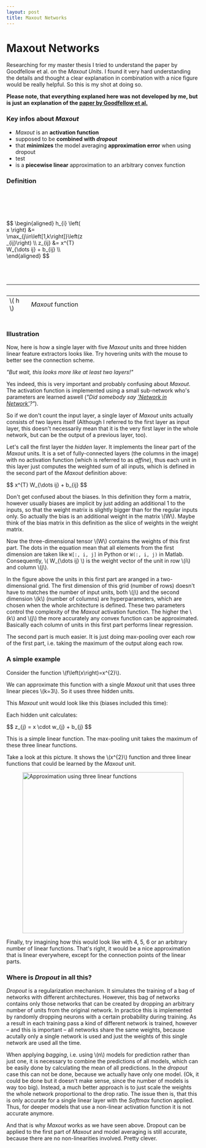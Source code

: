 ```yaml
---
layout: post
title: Maxout Networks
---
```


# Maxout Networks

Researching for my master thesis I tried to understand the paper by Goodfellow 
et al. on the *Maxout Units*. I found it very hard understanding the details
and thought a clear explanation in combination with a nice figure would be 
really helpful. So this is my shot at doing so.

__Please note, that everything explaned here was not developed by me, but is
just an explanation of the [paper by Goodfellow et al.](http://arxiv.org/abs/1302.4389)__

### Key infos about *Maxout*

- *Maxout* is an __activation function__  
- supposed to be __combined with *dropout*__  
- that <b>minimizes</b> the model averaging __approximation error__ when using dropout  
- test
- is a __piecewise linear__ approximation to an arbitrary convex function

### Definition

<div style="padding: 5% 0;">
  <div style="float: left; width: 40%; padding: 10% 0">
    $$
    \begin{aligned}
    h_{i} \left( x \right) &= \max_{j\in\left[1,k\right]}\left(z_{ij}\right) \\
    z_{ij} &= x^{T} W_{\dots ij} + b_{ij} \\
    \end{aligned}
    $$
  </div>

  <table style="float: left; height: 5em">
    <thead>
    <tr>
      <th>&nbsp;</th>
      <th>&nbsp;</th>
    </tr>
    </thead>
    <tbody>
      <tr><td>\( h \)</td><td><em>Maxout</em> function</td></tr>
      <tr><td>\( x \)</td><td>Input (\(\in \mathbb{R}^{d}\))</td></tr>
      <tr><td>\( W \)</td><td>4D tensor of learned weights (\(\in \mathbb{R}^{d\times m \times k}\))</td></tr>
      <tr><td>\( d \)</td><td>Number of input units (length of x)</td></tr>
      <tr><td>\( m \)</td><td>Number of units in each linear feature extractor (complexity)</td></tr>
      <tr><td>\( k \)</td><td>Number of linear feature extractors</td></tr>
      <tr><td>\( b \)</td><td>Matrix of learned biases (\(\in \mathbb{R}^{m\times k}\))</td></tr>
      <tr><td>\( i \)</td><td>Runs over the number of <em>Maxout</em> units (\(\in \left[1,m \right]\))</td></tr>
      <tr><td>\( j \)</td><td>Runs over the number of feature extractors (\(\in \left[1,k \right]\))</td></tr>
    </tbody>
  </table>
</div>
<div style="clear: left"></div>

### Illustration

Now, here is how a single layer with five *Maxout* units and three hidden linear 
feature extractors looks like. Try hovering units with the mouse to better see 
the connection scheme.

<div id="svg-container-0" class="svg-container"></div>

*"But wait, this looks more like at least two layers!"*

Yes indeed, this is very important and probably confusing about *Maxout*. The 
activation function is implemented using a small sub-network who's parameters 
are learned aswell (*"Did somebody say 
['Network in Network'](http://arxiv.org/abs/1312.4400)?"*).

So if we don't count the input layer, a single layer of *Maxout* units 
actually consists of two layers itself (Although I referred to the first layer 
as input layer, this doesn't necessarily mean that it is the
very first layer in the whole network, but can be the output of a previous layer, 
too).

Let's call the first layer the *hidden* layer. It implements the linear part of 
the *Maxout* units. It is a set of fully-connected layers (the columns in the image) 
with no activation function (which is referred to as *affine*), thus each unit 
in this layer just computes the weighted sum of all inputs, which is defined in 
the second part of the *Maxout* definition above: 

<div>
$$
x^{T} W_{\dots ij} + b_{ij}
$$
</div>

Don't get confused about the biases. In this definition they form a matrix, 
however usually biases are implicit by just adding an additional 1 to the inputs,
so that the weight matrix is slightly bigger than for the regular inputs only.
So actually the bias is an additional weight in the matrix \\(W\\). Maybe think of
the bias matrix in this definition as the slice of weights in the weight matrix.

Now the three-dimensional tensor \\(W\\) contains the weights of this first part. The 
dots in the equation mean that all elements from the first dimension are taken 
like `W[:, i, j]` in Python or `W(:, i, j)` in Matlab. 
Consequently, \\( W_{\dots ij} \\) is the weight vector of the unit in row \\(i\\) and 
column \\(j\\).

In the figure above the units in this first part are aranged in a two-dimensional 
grid. The first dimension of this grid (number of rows) doesn't have to matches 
the number of input units, both \\(j\\) and the second dimension \\(k\\) 
(number of columns) are hyperparameters, which are chosen when 
the whole architecture is defined. These two parameters control the complexity of 
the *Maxout* activation function. The higher the \\(k\\) and \\(j\\) the more accurately
 any convex function can be approximated. Basically each column of units in this 
first part performs linear regression.

The second part is much easier. It is just doing max-pooling over each row of 
the first part, i.e. taking the maximum of the output along each row.

### A simple example

Consider the function \\(f\left(x\right)=x^{2}\\).

We can approximate this function with a single *Maxout* unit that uses three 
linear pieces \\(k=3\\). So it uses three hidden units.

This *Maxout* unit would look like this (biases included this time):

<div id="svg-container-1" class="svg-container"></div>

Each hidden unit calculates:

<div>
$$ z_{j} = x \cdot w_{j} + b_{j} $$
</div>

This is a simple linear function. The max-pooling unit takes the 
maximum of these three linear functions.

Take a look at this picture. It shows the \\(x^{2}\\) function and three linear 
functions that could be learned by the *Maxout* unit.

<img style="display: block; width: 30em; margin: 0.5em auto 0.5em auto" src="./assets/_posts/approximation.svg" alt="Approximation using three linear functions">

Finally, try imagining how this would look like with 4, 5, 6 or an arbitrary 
number of linear functions. That's right, it would be a nice approximation that
is linear everywhere, except for the connection points of the linear parts.

### Where is *Dropout* in all this?

*Dropout* is a regularization mechanism. It simulates the training of a bag of
networks with different architectures. However, this bag of networks contains
only those networks that can be created by dropping an arbitrary number of 
units from the original network. In practice this is implemented by randomly
dropping neurons with a certain probability during training.
As a result in each training pass a kind of different network is trained, however
&ndash; and this is important &ndash; all networks share the same weights, because 
acutally only a single network is used and just the weights of this single 
network are used all the time.

When applying *bagging*, i.e. using \\(n\\) models for prediction rather than just
one, it is necessary to combine the predictions of all models, which can be
easily done by calculating the mean of all predictions. In the *dropout* case
this can not be done, because we actually have only one model. (Ok, it could be
done but it doesn't make sense, since the number of models is way too big). 
Instead, a much better approach is to just scale the weights the whole network
proportional to the drop ratio. The issue then is, that this is only accurate
for a single linear layer with the *Softmax* function applied. Thus, for deeper
models that use a non-linear activation function it is not accurate anymore.

And that is why *Maxout* works as we have seen above. Dropout can be applied to 
the first part of *Maxout* and model averaging is still accurate, because there
are no non-linearities involved. Pretty clever.

